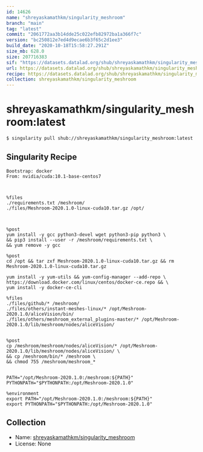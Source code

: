 ```yaml
---
id: 14626
name: "shreyaskamathkm/singularity_meshroom"
branch: "main"
tag: "latest"
commit: "2061772aa3b14dde25c022efb82972ba1a366f7c"
version: "bc250812e7ed4d9ecae6b3f65c2d1ee3"
build_date: "2020-10-18T15:58:27.291Z"
size_mb: 628.0
size: 207716383
sif: "https://datasets.datalad.org/shub/shreyaskamathkm/singularity_meshroom/latest/2020-10-18-2061772a-bc250812/bc250812e7ed4d9ecae6b3f65c2d1ee3.sif"
url: https://datasets.datalad.org/shub/shreyaskamathkm/singularity_meshroom/latest/2020-10-18-2061772a-bc250812/
recipe: https://datasets.datalad.org/shub/shreyaskamathkm/singularity_meshroom/latest/2020-10-18-2061772a-bc250812/Singularity
collection: shreyaskamathkm/singularity_meshroom
---
```


# shreyaskamathkm/singularity_meshroom:latest

```bash
$ singularity pull shub://shreyaskamathkm/singularity_meshroom:latest
```

## Singularity Recipe

```singularity
Bootstrap: docker
From: nvidia/cuda:10.1-base-centos7



%files
./requirements.txt /meshroom/
./files/Meshroom-2020.1.0-linux-cuda10.tar.gz /opt/



%post
yum install -y gcc python3-devel wget python3-pip python3 \
&& pip3 install --user -r /meshroom/requirements.txt \
&& yum remove -y gcc

%post
cd /opt && tar zxf Meshroom-2020.1.0-linux-cuda10.tar.gz && rm Meshroom-2020.1.0-linux-cuda10.tar.gz

yum install -y yum-utils && yum-config-manager --add-repo \
https://download.docker.com/linux/centos/docker-ce.repo && \
yum install -y docker-ce-cli

%files
./files/github/* /meshroom/
./files/others/instant-meshes-linux/* /opt/Meshroom-2020.1.0/aliceVision/bin/
./files/others/meshroom_external_plugins-master/* /opt/Meshroom-2020.1.0/lib/meshroom/nodes/aliceVision/


%post
cp /meshroom/meshroom/nodes/aliceVision/* /opt/Meshroom-2020.1.0/lib/meshroom/nodes/aliceVision/ \
&& cp /meshroom/bin/* /meshroom \
&& chmod 755 /meshroom/meshroom_*


PATH="/opt/Meshroom-2020.1.0:/meshroom:${PATH}"
PYTHONPATH="$PYTHONPATH:/opt/Meshroom-2020.1.0"

%environment
export PATH="/opt/Meshroom-2020.1.0:/meshroom:${PATH}"
export PYTHONPATH="$PYTHONPATH:/opt/Meshroom-2020.1.0"
```

## Collection

 - Name: [shreyaskamathkm/singularity_meshroom](https://github.com/shreyaskamathkm/singularity_meshroom)
 - License: None

